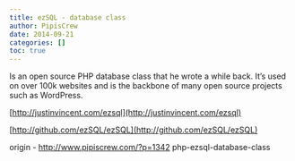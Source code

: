 ```yaml
---
title: ezSQL - database class
author: PipisCrew
date: 2014-09-21
categories: []
toc: true
---
```


Is an open source PHP database class that he wrote a while back. It’s used on over 100k websites and is the backbone of many open source projects such as WordPress.

[http://justinvincent.com/ezsql](http://justinvincent.com/ezsql)

[http://github.com/ezSQL/ezSQL](http://github.com/ezSQL/ezSQL)

origin - http://www.pipiscrew.com/?p=1342 php-ezsql-database-class